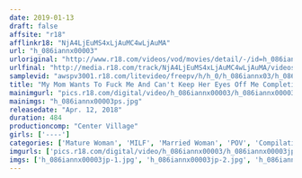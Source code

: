```yaml
---
date: 2019-01-13
draft: false
affsite: "r18"
afflinkr18: "NjA4LjEuMS4xLjAuMC4wLjAuMA"
url: "h_086iannx00003"
urloriginal: "http://www.r18.com/videos/vod/movies/detail/-/id=h_086iannx00003"
urlfinal: "http://media.r18.com/track/NjA4LjEuMS4xLjAuMC4wLjAuMA/videos/vod/movies/detail/-/id=h_086iannx00003"
samplevid: "awspv3001.r18.com/litevideo/freepv/h/h_0/h_086iannx03/h_086iannx03_dmb_w.mp4"
title: "My Mom Wants To Fuck Me And Can't Keep Her Eyes Off Me Completion Edition 21 Titles/8 Hours"
mainimgurl: "pics.r18.com/digital/video/h_086iannx00003/h_086iannx00003ps.jpg"
mainimgs: "h_086iannx00003ps.jpg"
releasedate: "Apr. 12, 2018"
duration: 484
productioncomp: "Center Village"
girls: ['----']
categories: ['Mature Woman', 'MILF', 'Married Woman', 'POV', 'Compilation', 'Over 4 Hours', 'Hi-Def']
imgurls: ['pics.r18.com/digital/video/h_086iannx00003/h_086iannx00003jp-1.jpg', 'pics.r18.com/digital/video/h_086iannx00003/h_086iannx00003jp-2.jpg', 'pics.r18.com/digital/video/h_086iannx00003/h_086iannx00003jp-3.jpg', 'pics.r18.com/digital/video/h_086iannx00003/h_086iannx00003jp-4.jpg', 'pics.r18.com/digital/video/h_086iannx00003/h_086iannx00003jp-5.jpg', 'pics.r18.com/digital/video/h_086iannx00003/h_086iannx00003jp-6.jpg', 'pics.r18.com/digital/video/h_086iannx00003/h_086iannx00003jp-7.jpg', 'pics.r18.com/digital/video/h_086iannx00003/h_086iannx00003jp-8.jpg', 'pics.r18.com/digital/video/h_086iannx00003/h_086iannx00003jp-9.jpg', 'pics.r18.com/digital/video/h_086iannx00003/h_086iannx00003jp-10.jpg', 'pics.r18.com/digital/video/h_086iannx00003/h_086iannx00003jp-11.jpg', 'pics.r18.com/digital/video/h_086iannx00003/h_086iannx00003jp-12.jpg', 'pics.r18.com/digital/video/h_086iannx00003/h_086iannx00003jp-13.jpg', 'pics.r18.com/digital/video/h_086iannx00003/h_086iannx00003jp-14.jpg', 'pics.r18.com/digital/video/h_086iannx00003/h_086iannx00003jp-15.jpg', 'pics.r18.com/digital/video/h_086iannx00003/h_086iannx00003jp-16.jpg', 'pics.r18.com/digital/video/h_086iannx00003/h_086iannx00003jp-17.jpg', 'pics.r18.com/digital/video/h_086iannx00003/h_086iannx00003jp-18.jpg', 'pics.r18.com/digital/video/h_086iannx00003/h_086iannx00003jp-19.jpg', 'pics.r18.com/digital/video/h_086iannx00003/h_086iannx00003jp-20.jpg']
imgs: ['h_086iannx00003jp-1.jpg', 'h_086iannx00003jp-2.jpg', 'h_086iannx00003jp-3.jpg', 'h_086iannx00003jp-4.jpg', 'h_086iannx00003jp-5.jpg', 'h_086iannx00003jp-6.jpg', 'h_086iannx00003jp-7.jpg', 'h_086iannx00003jp-8.jpg', 'h_086iannx00003jp-9.jpg', 'h_086iannx00003jp-10.jpg', 'h_086iannx00003jp-11.jpg', 'h_086iannx00003jp-12.jpg', 'h_086iannx00003jp-13.jpg', 'h_086iannx00003jp-14.jpg', 'h_086iannx00003jp-15.jpg', 'h_086iannx00003jp-16.jpg', 'h_086iannx00003jp-17.jpg', 'h_086iannx00003jp-18.jpg', 'h_086iannx00003jp-19.jpg', 'h_086iannx00003jp-20.jpg']
---
```

